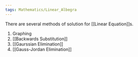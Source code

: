 ```yaml
---
tags: Mathematics/Linear_Albegra
---
```


There are several methods of solution for [[Linear Equation]]s.

1. Graphing
2. [[Backwards Substitution]]
3. [[Gaurssian Elimination]]
4. [[Gauss-Jordan Elimination]]

